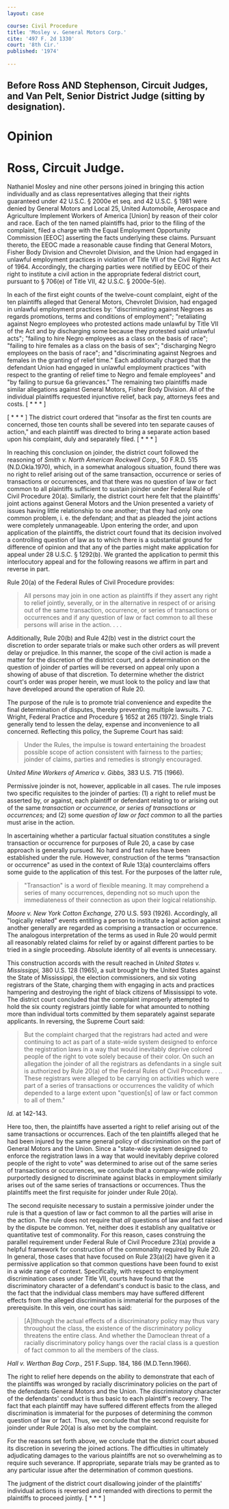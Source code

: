 ```yaml
---
layout: case

course: Civil Procedure 
title: 'Mosley v. General Motors Corp.'
cite: '497 F. 2d 1330'
court: '8th Cir.'
published: '1974'
    
---
```

## Before Ross AND Stephenson, Circuit Judges, and Van Pelt, Senior District Judge (sitting by designation).

# Opinion 

# Ross, Circuit Judge.

Nathaniel Mosley and nine other persons joined in bringing this action individually and as class representatives alleging that their rights guaranteed under 42 U.S.C. § 2000e et seq. and 42 U.S.C. § 1981 were denied by General Motors and Local 25, United Automobile, Aerospace and Agriculture Implement Workers of America [Union] by reason of their color and race. Each of the ten named plaintiffs had, prior to the filing of the complaint, filed a charge with the Equal Employment Opportunity Commission [EEOC] asserting the facts underlying these claims. Pursuant thereto, the EEOC made a reasonable cause finding that General Motors, Fisher Body Division and Chevrolet Division, and the Union had engaged in unlawful employment practices in violation of Title VII of the Civil Rights Act of 1964. Accordingly, the charging parties were notified by EEOC of their right to institute a civil action in the appropriate federal district court, pursuant to § 706(e) of Title VII, 42 U.S.C. § 2000e-5(e).

In each of the first eight counts of the twelve-count complaint, eight of the ten plaintiffs alleged that General Motors, Chevrolet Division, had engaged in unlawful employment practices by: "discriminating against Negroes as regards promotions, terms and conditions of employment"; "retaliating against Negro employees who protested actions made unlawful by Title VII of the Act and by discharging some because they protested said unlawful acts"; "failing to hire Negro employees as a class on the basis of race"; "failing to hire females as a class on the basis of sex"; "discharging Negro employees on the basis of race"; and "discriminating against Negroes and females in the granting of relief time." Each additionally charged that the defendant Union had engaged in unlawful employment practices "with respect to the granting of relief time to Negro and female employees" and "by failing to pursue 6a grievances." The remaining two plaintiffs made similar allegations against General Motors, Fisher Body Division. All of the individual plaintiffs requested injunctive relief, back pay, attorneys fees and costs. [ * * * ]

[ * * * ] The district court ordered that "insofar as the first ten counts are concerned, those ten counts shall be severed into ten separate causes of action," and each plaintiff was directed to bring a separate action based upon his complaint, duly and separately filed. [ * * * ] 

In reaching this conclusion on joinder, the district court followed the reasoning of _Smith v. North American Rockwell Corp.,_ 50 F.R.D. 515 (N.D.Okla.1970), which, in a somewhat analogous situation, found there was no right to relief arising out of the same transaction, occurrence or series of transactions or occurrences, and that there was no question of law or fact common to all plaintiffs sufficient to sustain joinder under Federal Rule of Civil Procedure 20(a). Similarly, the district court here felt that the plaintiffs' joint actions against General Motors and the Union presented a variety of issues having little relationship to one another; that they had only one common problem, i. e. the defendant; and that as pleaded the joint actions were completely unmanageable. Upon entering the order, and upon application of the plaintiffs, the district court found that its decision involved a controlling question of law as to which there is a substantial ground for difference of opinion and that any of the parties might make application for appeal under 28 U.S.C. § 1292(b). We granted the application to permit this interlocutory appeal and for the following reasons we affirm in part and reverse in part.

Rule 20(a) of the Federal Rules of Civil Procedure provides:

> All persons may join in one action as plaintiffs if they assert any right to relief jointly, severally, or in the alternative in respect of or arising out of the same transaction, occurrence, or series of transactions or occurrences and if any question of law or fact common to all these persons will arise in the action. . . .

Additionally, Rule 20(b) and Rule 42(b) vest in the district court the discretion to order separate trials or make such other orders as will prevent delay or prejudice. In this manner, the scope of the civil action is made a matter for the discretion of the district court, and a determination on the question of joinder of parties will be reversed on appeal only upon a showing of abuse of that discretion. To determine whether the district court's order was proper herein, we must look to the policy and law that have developed around the operation of Rule 20.

The purpose of the rule is to promote trial convenience and expedite the final determination of disputes, thereby preventing multiple lawsuits. 7 C. Wright, Federal Practice and Procedure § 1652 at 265 (1972). Single trials generally tend to lessen the delay, expense and inconvenience to all concerned. Reflecting this policy, the Supreme Court has said:

> Under the Rules, the impulse is toward entertaining the broadest possible scope of action consistent with fairness to the parties; joinder of claims, parties and remedies is strongly encouraged.

_United Mine Workers of America v. Gibbs,_ 383 U.S. 715 (1966).

Permissive joinder is not, however, applicable in all cases. The rule imposes two specific requisites to the joinder of parties: (1) a right to relief must be asserted by, or against, each plaintiff or defendant relating to or arising out of the same _transaction or occurrence, or series of transactions or occurrences;_ and (2) some _question of law or fact common_ to all the parties must arise in the action.

In ascertaining whether a particular factual situation constitutes a single transaction or occurrence for purposes of Rule 20, a case by case approach is generally pursued. No hard and fast rules have been established under the rule. However, construction of the terms "transaction or occurrence" as used in the context of Rule 13(a) counterclaims offers some guide to the application of this test. For the purposes of the latter rule,

> "Transaction" is a word of flexible meaning. It may comprehend a series of many occurrences, depending not so much upon the immediateness of their connection as upon their logical relationship.

_Moore v. New York Cotton Exchange,_ 270 U.S. 593 (1926). Accordingly, all "logically related" events entitling a person to institute a legal action against another generally are regarded as comprising a transaction or occurrence. The analogous interpretation of the terms as used in Rule 20 would permit all reasonably related claims for relief by or against different parties to be tried in a single proceeding. Absolute identity of all events is unnecessary.

This construction accords with the result reached in _United States v. Mississippi,_ 380 U.S. 128 (1965), a suit brought by the United States against the State of Mississippi, the election commissioners, and six voting registrars of the State, charging them with engaging in acts and practices hampering and destroying the right of black citizens of Mississippi to vote. The district court concluded that the complaint improperly attempted to hold the six county registrars jointly liable for what amounted to nothing more than individual torts committed by them separately against separate applicants. In reversing, the Supreme Court said:

> But the complaint charged that the registrars had acted and were continuing to act as part of a state-wide system designed to enforce the registration laws in a way that would inevitably deprive colored people of the right to vote solely because of their color. On such an allegation the joinder of all the registrars as defendants in a single suit is authorized by Rule 20(a) of the Federal Rules of Civil Procedure . . .. These registrars were alleged to be carrying on activities which were part of a series of transactions or occurrences the validity of which depended to a large extent upon "question[s] of law or fact common to all of them."

_Id._ at 142-143.

Here too, then, the plaintiffs have asserted a right to relief arising out of the same transactions or occurrences. Each of the ten plaintiffs alleged that he had been injured by the same general policy of discrimination on the part of General Motors and the Union. Since a "state-wide system designed to enforce the registration laws in a way that would inevitably deprive colored people of the right to vote" was determined to arise out of the same series of transactions or occurrences, we conclude that a company-wide policy purportedly designed to discriminate against blacks in employment similarly arises out of the same series of transactions or occurrences. Thus the plaintiffs meet the first requisite for joinder under Rule 20(a).

The second requisite necessary to sustain a permissive joinder under the rule is that a question of law or fact common to all the parties will arise in the action. The rule does not require that _all_ questions of law and fact raised by the dispute be common. Yet, neither does it establish any qualitative or quantitative test of commonality. For this reason, cases construing the parallel requirement under Federal Rule of Civil Procedure 23(a) provide a helpful framework for construction of the commonality required by Rule 20. In general, those cases that have focused on Rule 23(a)(2) have given it a permissive application so that common questions have been found to exist in a wide range of context. Specifically, with respect to employment discrimination cases under Title VII, courts have found that the discriminatory character of a defendant's conduct is basic to the class, and the fact that the individual class members may have suffered different effects from the alleged discrimination is immaterial for the purposes of the prerequisite. In this vein, one court has said:

> [A]lthough the actual effects of a discriminatory policy may thus vary throughout the class, the existence of the discriminatory policy threatens the entire class. And whether the Damoclean threat of a racially discriminatory policy hangs over the racial class is a question of fact common to all the members of the class.

_Hall v. Werthan Bag Corp.,_ 251 F.Supp. 184, 186 (M.D.Tenn.1966).

The right to relief here depends on the ability to demonstrate that each of the plaintiffs was wronged by racially discriminatory policies on the part of the defendants General Motors and the Union. The discriminatory character of the defendants' conduct is thus basic to each plaintiff's recovery. The fact that each plaintiff may have suffered different effects from the alleged discrimination is immaterial for the purposes of determining the common question of law or fact. Thus, we conclude that the second requisite for joinder under Rule 20(a) is also met by the complaint.

For the reasons set forth above, we conclude that the district court abused its discretion in severing the joined actions. The difficulties in ultimately adjudicating damages to the various plaintiffs are not so overwhelming as to require such severance. If appropriate, separate trials may be granted as to any particular issue after the determination of common questions.

The judgment of the district court disallowing joinder of the plaintiffs' individual actions is reversed and remanded with directions to permit the plaintiffs to proceed jointly. [ * * * ]